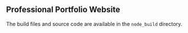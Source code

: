 
## Professional Portfolio Website

The build files and source code are available in the `node_build` directory.
